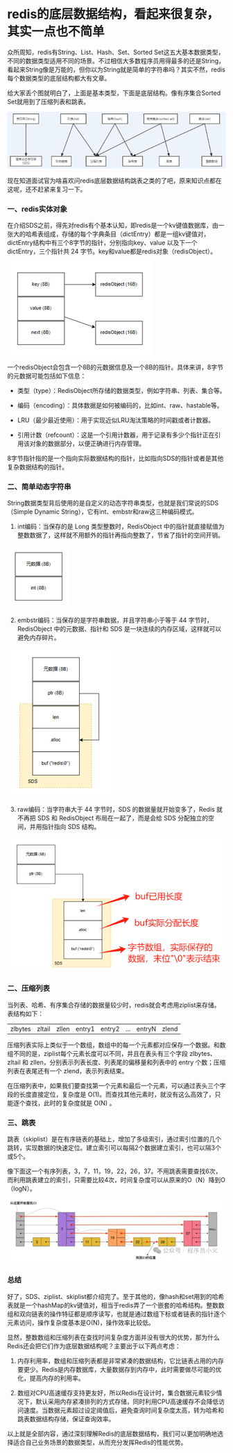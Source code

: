 # redis的底层数据结构，看起来很复杂，其实一点也不简单

众所周知，redis有String、List、Hash、Set、Sorted Set这五大基本数据类型，不同的数据类型适用不同的场景。不过相信大多数程序员用得最多的还是String，看起来String像是万能的，但你以为String就是简单的字符串吗？其实不然，redis每个数据类型的底层结构都大有文章。

给大家丢个图就明白了，上面是基本类型，下面是底层结构。像有序集合Sorted Set就用到了压缩列表和跳表。

![img](https://raw.githubusercontent.com/xiaoyir/tuchuangku/main/img/xyr/20240525175907.png)

现在知道面试官为啥喜欢问redis底层数据结构跳表之类的了吧，原来知识点都在这呢，还不赶紧来复习一下。

### 一、redis实体对象

在介绍SDS之前，得先对redis有个基本认知，即redis是一个kv键值数据库，由一张大的哈希表组成，存储的每个字典条目（dictEntry）都是一组kv键值对，dictEntry结构中有三个8字节的指针，分别指向key、value 以及下一个dictEntry，三个指针共 24 字节。key和value都是redis对象（redisObject）。

![img_6](https://raw.githubusercontent.com/xiaoyir/tuchuangku/main/img/xyr/20240525175920.png)


一个redisObject会包含一个8B的元数据信息及一个8B的指针。具体来讲，8字节的元数据可能包括如下信息：

*   类型（type）：RedisObject所存储的数据类型，例如字符串、列表、集合等。

*   编码（encoding）：具体数据是如何被编码的，比如int、raw、hastable等。

*   LRU（最少最近使用）：用于实现近似LRU淘汰策略的时间戳或者计数器。

*   引用计数（refcount）：这是一个引用计数器，用于记录有多少个指针正在引用该对象的数据部分，以便正确进行内存管理。


8字节指针指的是一个指向实际数据结构的指针，比如指向SDS的指针或者是其他复杂数据结构的指针。

### 二、简单动态字符串

String数据类型背后使用的是自定义的动态字符串类型，也就是我们常说的SDS（Simple Dynamic String），它有int、embstr和raw这三种编码模式。

1.  int编码：当保存的是 Long 类型整数时，RedisObject 中的指针就直接赋值为整数数据了，这样就不用额外的指针再指向整数了，节省了指针的空间开销。

![img_2](https://raw.githubusercontent.com/xiaoyir/tuchuangku/main/img/xyr/20240525175929.png)

2.  embstr编码：当保存的是字符串数据，并且字符串小于等于 44 字节时，RedisObject 中的元数据、指针和 SDS 是一块连续的内存区域，这样就可以避免内存碎片。

![img_3](https://raw.githubusercontent.com/xiaoyir/tuchuangku/main/img/xyr/20240525175937.png)
    
3.  raw编码：当字符串大于 44 字节时，SDS 的数据量就开始变多了，Redis 就不再把 SDS 和 RedisObject 布局在一起了，而是会给 SDS 分配独立的空间，并用指针指向 SDS 结构。

![img_4](https://raw.githubusercontent.com/xiaoyir/tuchuangku/main/img/xyr/20240525175944.png)


### 二、压缩列表

当列表、哈希、有序集合存储的数据量较少时，redis就会考虑用ziplist来存储。表结构如下：

<table>
    <td>zlbytes</td><td>zltail</td><td>zllen</td><td>entry1</td><td>entry2</td><td>...</td><td>entryN</td><td>zlend</td>
</table>

压缩列表实际上类似于一个数组，数组中的每一个元素都对应保存一个数据。和数组不同的是，ziplist每个元素长度可以不同，并且在表头有三个字段 zlbytes、zltail 和 zllen，分别表示列表长度、列表尾的偏移量和列表中的 entry 个数；压缩列表在表尾还有一个 zlend，表示列表结束。

在压缩列表中，如果我们要查找第一个元素和最后一个元素，可以通过表头三个字段的长度直接定位，复杂度是 O(1)。而查找其他元素时，就没有这么高效了，只能逐个查找，此时的复杂度就是 O(N) 。

### 三、跳表

跳表（skiplist）是在有序链表的基础上，增加了多级索引，通过索引位置的几个跳转，实现数据的快速定位。建立索引可以每隔2个数据建立索引，也可以隔3个或5个。



像下面这一个有序列表，3，7，11，19，22，26，37。不用跳表需要查找6次，而利用跳表建立的索引，只需要比较4次，时间复杂度可以从原来的O（N）降到O（logN）。

![img_5](https://raw.githubusercontent.com/xiaoyir/tuchuangku/main/img/xyr/20240525175952.png)

### 总结

好了，SDS、ziplist、skiplist都介绍完了。至于其他的，像hash和set用到的哈希表就是一个hashMap的kv键值对，相当于redis弄了一个嵌套的哈希结构。整数数组和双向链表的操作特征都是顺序读写，也就是通过数组下标或者链表的指针逐个元素访问，操作复杂度基本是O(N)，操作效率比较低。

显然，整数数组和压缩列表在查找时间复杂度方面并没有很大的优势，那为什么Redis还会把它们作为底层数据结构呢？主要出于以下两点考虑：

1.  内存利用率，数组和压缩列表都是非常紧凑的数据结构，它比链表占用的内存要更少。Redis是内存数据库，大量数据存到内存中，此时需要做尽可能的优化，提高内存的利用率。

2.  数组对CPU高速缓存支持更友好，所以Redis在设计时，集合数据元素较少情况下，默认采用内存紧凑排列的方式存储，同时利用CPU高速缓存不会降低访问速度。当数据元素超过设定阈值后，避免查询时间复杂度太高，转为哈希和跳表数据结构存储，保证查询效率。


以上就是全部内容，通过深刻理解Redis的底层数据结构，我们可以更加明确地选择适合自己业务场景的数据类型，从而充分发挥Redis的性能优势。

